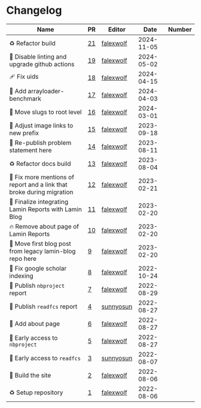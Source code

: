 # Changelog

<!-- prettier-ignore -->
Name | PR | Editor | Date | Number
--- | --- | --- | --- | ---
♻️ Refactor build | [21](https://github.com/laminlabs/lamin-blog/pull/21) | [falexwolf](https://github.com/falexwolf) | 2024-11-05 |
💚  Disable linting and upgrade github actions | [19](https://github.com/laminlabs/lamin-blog/pull/19) | [falexwolf](https://github.com/falexwolf) | 2024-05-02 |
🩹 Fix uids | [18](https://github.com/laminlabs/lamin-blog/pull/18) | [falexwolf](https://github.com/falexwolf) | 2024-04-15 |
🍱 Add arrayloader-benchmark | [17](https://github.com/laminlabs/lamin-blog/pull/17) | [falexwolf](https://github.com/falexwolf) | 2024-04-03 |
🚚 Move slugs to root level | [16](https://github.com/laminlabs/lamin-blog/pull/16) | [falexwolf](https://github.com/falexwolf) | 2024-03-01 |
🚚 Adjust image links to new prefix | [15](https://github.com/laminlabs/lamin-blog/pull/15) | [falexwolf](https://github.com/falexwolf) | 2023-09-18 |
🔖 Re-publish problem statement here | [14](https://github.com/laminlabs/lamin-blog/pull/14) | [falexwolf](https://github.com/falexwolf) | 2023-08-11 |
♻️ Refactor docs build | [13](https://github.com/laminlabs/lamin-blog/pull/13) | [falexwolf](https://github.com/falexwolf) | 2023-08-04 |
🐛 Fix more mentions of report and a link that broke during migration | [12](https://github.com/laminlabs/lamin-blog/pull/12) | [falexwolf](https://github.com/falexwolf) | 2023-02-21 |
🚚 Finalize integrating Lamin Reports with Lamin Blog | [11](https://github.com/laminlabs/lamin-reports/pull/11) | [falexwolf](https://github.com/falexwolf) | 2023-02-20 |
🔥 Remove about page of Lamin Reports | [10](https://github.com/laminlabs/lamin-reports/pull/10) | [falexwolf](https://github.com/falexwolf) | 2023-02-20 |
🚚 Move first blog post from legacy lamin-blog repo here | [9](https://github.com/laminlabs/lamin-reports/pull/9) | [falexwolf](https://github.com/falexwolf) | 2023-02-20 |
🐛 Fix google scholar indexing | [8](https://github.com/laminlabs/lamin-reports/pull/8) | [falexwolf](https://github.com/falexwolf) | 2022-10-24 |
📝 Publish `nbproject` report | [7](https://github.com/laminlabs/lamin-reports/pull/7) | [falexwolf](https://github.com/falexwolf) | 2022-08-29 |
📝 Publish `readfcs` report | [4](https://github.com/laminlabs/lamin-reports/pull/4) | [sunnyosun](https://github.com/sunnyosun) | 2022-08-27 |
📝 Add about page | [6](https://github.com/laminlabs/lamin-reports/pull/6) | [falexwolf](https://github.com/falexwolf) | 2022-08-27 |
📝 Early access to `nbproject` | [5](https://github.com/laminlabs/lamin-reports/pull/5) | [falexwolf](https://github.com/falexwolf) | 2022-08-27 |
📝 Early access to `readfcs` | [3](https://github.com/laminlabs/lamin-reports/pull/3) | [sunnyosun](https://github.com/sunnyosun) | 2022-08-07 |
👷 Build the site | [2](https://github.com/laminlabs/lamin-reports/pull/2) | [falexwolf](https://github.com/falexwolf) | 2022-08-06 |
♻️ Setup repository | [1](https://github.com/laminlabs/lamin-reports/pull/1) | [falexwolf](https://github.com/falexwolf) | 2022-08-06 |
